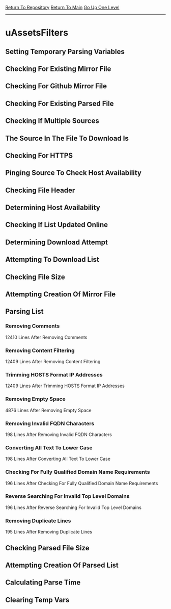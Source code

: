 [Return To Repository](https://github.com/deathbybandaid/piholeparser/)
[Return To Main](https://github.com/deathbybandaid/piholeparser/blob/master/RecentRunLogs/Mainlog.md)
[Go Up One Level](https://github.com/deathbybandaid/piholeparser/blob/master/RecentRunLogs/TopLevelScripts/30-Processing-External-Blacklists.md)
____________________________________
# uAssetsFilters
## Setting Temporary Parsing Variables
## Checking For Existing Mirror File
## Checking For Github Mirror File
## Checking For Existing Parsed File
## Checking If Multiple Sources
## The Source In The File To Download Is
## Checking For HTTPS
## Pinging Source To Check Host Availability
## Checking File Header
## Determining Host Availability
## Checking If List Updated Online
## Determining Download Attempt
## Attempting To Download List
## Checking File Size
## Attempting Creation Of Mirror File
## Parsing List
### Removing Comments
12410 Lines After Removing Comments
### Removing Content Filtering
12409 Lines After Removing Content Filtering
### Trimming HOSTS Format IP Addresses
12409 Lines After Trimming HOSTS Format IP Addresses
### Removing Empty Space
4876 Lines After Removing Empty Space
### Removing Invalid FQDN Characters
198 Lines After Removing Invalid FQDN Characters
### Converting All Text To Lower Case
198 Lines After Converting All Text To Lower Case
### Checking For Fully Qualified Domain Name Requirements
196 Lines After Checking For Fully Qualified Domain Name Requirements
### Reverse Searching For Invalid Top Level Domains
196 Lines After Reverse Searching For Invalid Top Level Domains
### Removing Duplicate Lines
195 Lines After Removing Duplicate Lines
## Checking Parsed File Size
## Attempting Creation Of Parsed List
## Calculating Parse Time
## Clearing Temp Vars
